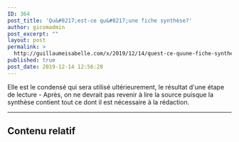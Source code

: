 ```yaml
---
ID: 364
post_title: 'Qu&#8217;est-ce qu&#8217;une fiche synthèse?'
author: gicomadmin
post_excerpt: ""
layout: post
permalink: >
  http://guillaumeisabelle.com/x/2019/12/14/quest-ce-quune-fiche-synthese/
published: true
post_date: 2019-12-14 12:56:28
---
```

<!-- wp:paragraph -->

Elle est le condensé qui sera utilisé ultérieurement, le résultat d'une étape de lecture - Après, on ne devrait pas revenir à lire la source puisque la synthèse contient tout ce dont il est nécessaire à la rédaction.

<!-- /wp:paragraph -->

<!-- wp:separator -->

<hr class="wp-block-separator" />

<!-- /wp:separator -->

<!-- wp:heading -->

## Contenu relatif

<!-- /wp:heading -->

<!-- wp:related-post-thumbnails/rpt-block {"mainTitle":"Relatif","postNumber":"4"} /-->